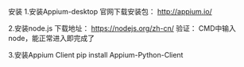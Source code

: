 安装
1.安装Appium-desktop
  官网下载安装包： http://appium.io/

2.安装node.js
  下载地址： https://nodejs.org/zh-cn/
  验证： CMD中输入 node，能正常进入即完成了

3.安装Appium Client
  pip install Appium-Python-Client
